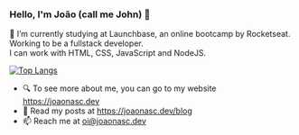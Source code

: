 ### Hello, I'm João (call me John) 👋

🌱 I’m currently studying at Launchbase, an online bootcamp by Rocketseat. Working to be a fullstack developer.<br>
I can work with HTML, CSS, JavaScript and NodeJS. 

[![Top Langs](https://github-readme-stats.vercel.app/api/top-langs/?username=nascjoao&theme=graywhite&layout=compact)](https://github.com/anuraghazra/github-readme-stats)

- 🔍️  To see more about me, you can go to my website https://joaonasc.dev
- 📜️  Read my posts at https://joaonasc.dev/blog
- 📫  Reach me at oi@joaonasc.dev
